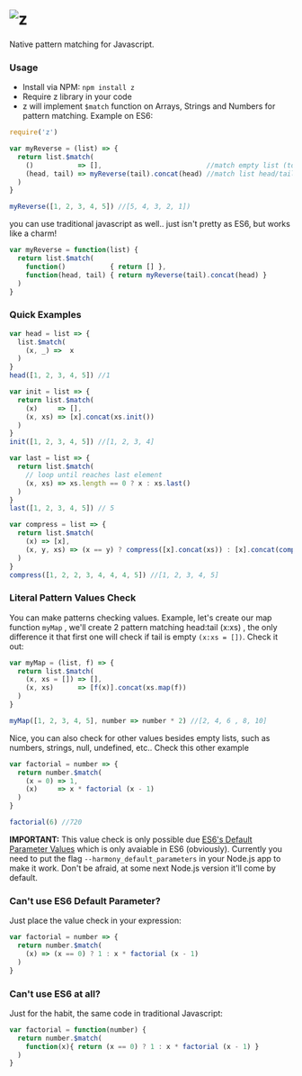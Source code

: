 # ![z](https://raw.githubusercontent.com/leonardiwagner/z/master/z-logo.png)
Native pattern matching for Javascript. 


### Usage
- Install via NPM: `npm install z`
- Require z library in your code
- z will implement `$match` function on Arrays, Strings and Numbers for pattern matching. Example on ES6:

```javascript
require('z')

var myReverse = (list) => {
  return list.$match(
    ()           => [],                          //match empty list (to check list ending)
    (head, tail) => myReverse(tail).concat(head) //match list head/tail to create reversed list recusively
  )
}

myReverse([1, 2, 3, 4, 5]) //[5, 4, 3, 2, 1])
```

you can use traditional javascript as well.. just isn't pretty as ES6, but works like a charm!

```javascript
var myReverse = function(list) {
  return list.$match(
    function()           { return [] },
    function(head, tail) { return myReverse(tail).concat(head) }
  )
}
```

### Quick Examples
```javascript
var head = list => {
  list.$match(
    (x, _) =>  x
  )
}
head([1, 2, 3, 4, 5]) //1

var init = list => {
  return list.$match(
    (x)     => [],
    (x, xs) => [x].concat(xs.init())
  )
}
init([1, 2, 3, 4, 5]) //[1, 2, 3, 4]

var last = list => {
  return list.$match(
    // loop until reaches last element
    (x, xs) => xs.length == 0 ? x : xs.last() 
  )
}
last([1, 2, 3, 4, 5]) // 5

var compress = list => {
  return list.$match(
    (x) => [x],
    (x, y, xs) => (x == y) ? compress([x].concat(xs)) : [x].concat(compress([y].concat(xs)))
  )
}
compress([1, 2, 2, 3, 4, 4, 4, 5]) //[1, 2, 3, 4, 5]
```

### Literal Pattern Values Check

You can make patterns checking values. Example, let's create our map function `myMap` , we'll create 2 pattern matching head:tail (x:xs) , the only difference it that first one will check if tail is empty ```(x:xs = [])```. Check it out:

```javascript
var myMap = (list, f) => {
  return list.$match(
    (x, xs = []) => [],
    (x, xs)      => [f(x)].concat(xs.map(f))
  )
}

myMap([1, 2, 3, 4, 5], number => number * 2) //[2, 4, 6 , 8, 10]
```


Nice, you can also check for other values besides empty lists, such as numbers, strings, null, undefined, etc.. Check this other example

```javascript  
var factorial = number => {
  return number.$match(
    (x = 0) => 1,
    (x)     => x * factorial (x - 1)
  )
}

factorial(6) //720
```

**IMPORTANT:** This value check is only possible due [ES6's Default Parameter Values](http://tc39wiki.calculist.org/es6/default-parameter-values/) which is only avaiable in ES6 (obviously). Currently you need to put the flag `--harmony_default_parameters` in your Node.js app to make it work. Don't be afraid, at some next Node.js version it'll come by default.


### Can't use ES6 Default Parameter?

Just place the value check in your expression:

```javascript
var factorial = number => {
  return number.$match(
    (x) => (x == 0) ? 1 : x * factorial (x - 1)
  )
}
```
### Can't use ES6 at all?

Just for the habit, the same code in traditional Javascript:

```javascript
var factorial = function(number) {
  return number.$match(
    function(x){ return (x == 0) ? 1 : x * factorial (x - 1) }
  )
}
```
